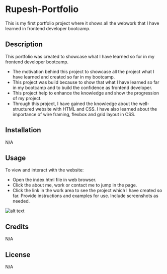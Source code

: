 # Rupesh-Portfolio
This is my first portfolio project where it shows all the webwork that I have learned in frontend developer bootcamp.

## Description

This portfolio was created to showcase what I have learned so for in my frontend developer bootcamp.

- The motivation behind this project to showcase all the project what I have learned and created so far in my bootcamp.
- This project was build because to show that what I have learned so far in my bootcamp and to build the confidence as frontend developer.
- This project help to enhance the knowledge and show the progression of my project.
- Through this project, I have gained the knowledge about the well-structured website with HTML and CSS. I have also learned about the importance of wire framing, flexbox and grid layout in CSS.


## Installation

N/A

## Usage

To view and interact with the website:
- Open the index.html file in web browser.
- Click the about me, work or contact me to jump in the page.
- Click the link in the work area to see the project which I have created so far.
Provide instructions and examples for use. Include screenshots as needed.

![alt text](./images/Rupesh-Portfolio.png)

## Credits

N/A

## License

N/A

